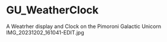 # GU_WeatherClock
A Weatrher display and Clock on the Pimoroni Galactic Unicorn
IMG_20231202_161041-EDIT.jpg
